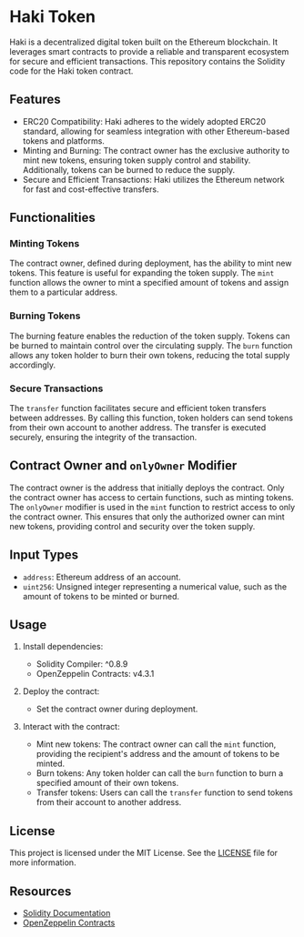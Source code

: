
# Haki Token

Haki is a decentralized digital token built on the Ethereum blockchain. It leverages smart contracts to provide a reliable and transparent ecosystem for secure and efficient transactions. This repository contains the Solidity code for the Haki token contract.

## Features

- ERC20 Compatibility: Haki adheres to the widely adopted ERC20 standard, allowing for seamless integration with other Ethereum-based tokens and platforms.
- Minting and Burning: The contract owner has the exclusive authority to mint new tokens, ensuring token supply control and stability. Additionally, tokens can be burned to reduce the supply.
- Secure and Efficient Transactions: Haki utilizes the Ethereum network for fast and cost-effective transfers.

## Functionalities

### Minting Tokens

The contract owner, defined during deployment, has the ability to mint new tokens. This feature is useful for expanding the token supply. The `mint` function allows the owner to mint a specified amount of tokens and assign them to a particular address.

### Burning Tokens

The burning feature enables the reduction of the token supply. Tokens can be burned to maintain control over the circulating supply. The `burn` function allows any token holder to burn their own tokens, reducing the total supply accordingly.

### Secure Transactions

The `transfer` function facilitates secure and efficient token transfers between addresses. By calling this function, token holders can send tokens from their own account to another address. The transfer is executed securely, ensuring the integrity of the transaction.

## Contract Owner and `onlyOwner` Modifier

The contract owner is the address that initially deploys the contract. Only the contract owner has access to certain functions, such as minting tokens. The `onlyOwner` modifier is used in the `mint` function to restrict access to only the contract owner. This ensures that only the authorized owner can mint new tokens, providing control and security over the token supply.

## Input Types

- `address`: Ethereum address of an account.
- `uint256`: Unsigned integer representing a numerical value, such as the amount of tokens to be minted or burned.

## Usage

1. Install dependencies:
   - Solidity Compiler: ^0.8.9
   - OpenZeppelin Contracts: v4.3.1

2. Deploy the contract:
   - Set the contract owner during deployment.

3. Interact with the contract:
   - Mint new tokens: The contract owner can call the `mint` function, providing the recipient's address and the amount of tokens to be minted.
   - Burn tokens: Any token holder can call the `burn` function to burn a specified amount of their own tokens.
   - Transfer tokens: Users can call the `transfer` function to send tokens from their account to another address.

## License

This project is licensed under the MIT License. See the [LICENSE](LICENSE) file for more information.

## Resources

- [Solidity Documentation](https://docs.soliditylang.org/)
- [OpenZeppelin Contracts](https://github.com/OpenZeppelin/openzeppelin-contracts)
